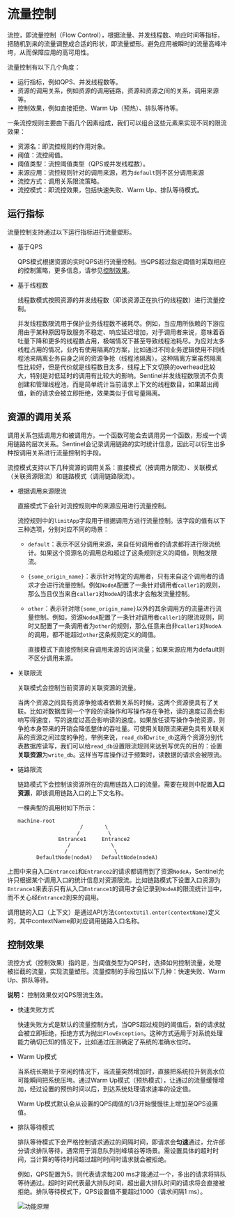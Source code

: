 # 流量控制

流控，即流量控制（Flow Control），根据流量、并发线程数、响应时间等指标，把随机到来的流量调整成合适的形状，即流量塑形。避免应用被瞬时的流量高峰冲垮，从而保障应用的高可用性。

流量控制有以下几个角度：

-   运行指标，例如QPS、并发线程数等。
-   资源的调用关系，例如资源的调用链路，资源和资源之间的关系，调用来源等。
-   控制效果，例如直接拒绝、Warm Up（预热）、排队等待等。

一条流控规则主要由下面几个因素组成，我们可以组合这些元素来实现不同的限流效果：

-   资源名：即流控规则的作用对象。
-   阈值：流控阈值。
-   阈值类型：流控阈值类型（QPS或并发线程数）。
-   来源应用：流控规则针对的调用来源，若为`default`则不区分调用来源
-   流控方式：调用关系限流策略。
-   流控模式：即流控效果，包括快速失败、Warm Up、排队等待模式。

## 运行指标

流量控制支持通过以下运行指标进行流量塑形。

-   基于QPS

    QPS模式根据资源的实时QPS进行流量控制。当QPS超过指定阈值时采取相应的控制策略，更多信息，请参见[控制效果](#section_drn_lqk_kgb)。

-   基于线程数

    线程数模式按照资源的并发线程数（即该资源正在执行的线程数）进行流量控制。

    并发线程数限流用于保护业务线程数不被耗尽。例如，当应用所依赖的下游应用由于某种原因导致服务不稳定、响应延迟增加，对于调用者来说，意味着吞吐量下降和更多的线程数占用，极端情况下甚至导致线程池耗尽。为应对太多线程占用的情况，业内有使用隔离的方案，比如通过不同业务逻辑使用不同线程池来隔离业务自身之间的资源争抢（线程池隔离）。这种隔离方案虽然隔离性比较好，但是代价就是线程数目太多，线程上下文切换的overhead比较大，特别是对低延时的调用有比较大的影响。Sentinel并发线程数限流不负责创建和管理线程池，而是简单统计当前请求上下文的线程数目，如果超出阈值，新的请求会被立即拒绝，效果类似于信号量隔离。


## 资源的调用关系

调用关系包括调用方和被调用方。一个函数可能会去调用另一个函数，形成一个调用链路的层次关系。Sentinel会记录调用链路的实时统计信息，因此可以衍生出多种按调用关系进行流量控制的手段。

流控模式支持以下几种资源的调用关系：直接模式（按调用方限流）、关联模式（关联资源限流）和链路模式（调用链路限流）。

-   根据调用来源限流

    直接模式下会针对流控规则中的来源应用进行流量控制。

    流控规则中的`limitApp`字段用于根据调用方进行流量控制。该字段的值有以下三种选项，分别对应不同的场景：

    -   `default`：表示不区分调用来源，来自任何调用者的请求都将进行限流统计。如果这个资源名的调用总和超过了这条规则定义的阈值，则触发限流。
    -   `{some_origin_name}`：表示针对特定的调用者，只有来自这个调用者的请求才会进行流量控制。例如`NodeA`配置了一条针对调用者`caller1`的规则，那么当且仅当来自`caller1`对`NodeA`的请求才会触发流量控制。
    -   `other`：表示针对除`{some_origin_name}`以外的其余调用方的流量进行流量控制。例如，资源`NodeA`配置了一条针对调用者`caller1`的限流规则，同时又配置了一条调用者为`other`的规则，那么任意来自非`caller1`对`NodeA`的调用，都不能超过`other`这条规则定义的阈值。

        直接模式下直接控制来自调用来源的访问流量；如果来源应用为default则不区分调用来源。

-   关联限流

    关联模式会控制当前资源的关联资源的流量。

    当两个资源之间具有资源争抢或者依赖关系的时候，这两个资源便具有了关联。比如对数据库同一个字段的读操作和写操作存在争抢，读的速度过高会影响写得速度，写的速度过高会影响读的速度。如果放任读写操作争抢资源，则争抢本身带来的开销会降低整体的吞吐量。可使用关联限流来避免具有关联关系的资源之间过度的争抢，举例来说，`read_db`和`write_db`这两个资源分别代表数据库读写，我们可以给`read_db`设置限流规则来达到写优先的目的：设置**关联资源**为`write_db`。这样当写库操作过于频繁时，读数据的请求会被限流。

-   链路限流

    链路模式下会控制该资源所在的调用链路入口的流量。需要在规则中配置**入口资源**，即该调用链路入口的上下文名称。

    一棵典型的调用树如下所示：

    ```
    machine-root
                        /       \
                       /         \
                 Entrance1     Entrance2
                    /             \
                   /               \
          DefaultNode(nodeA)   DefaultNode(nodeA)
    ```


上图中来自入口`Entrance1`和`Entrance2`的请求都调用到了资源`NodeA`，Sentinel允许只根据某个调用入口的统计信息对资源限流。比如链路模式下设置入口资源为`Entrance1`来表示只有从入口`Entrance1`的调用才会记录到`NodeA`的限流统计当中，而不关心经`Entrance2`到来的调用。

调用链的入口（上下文）是通过API方法`ContextUtil.enter(contextName)`定义的，其中contextName即对应调用链路入口名称。

## 控制效果

流控方式（控制效果）指的是，当阈值类型为QPS时，选择如何控制流量，处理被拦截的流量，实现流量塑形。流量控制的手段包括以下几种：快速失败、Warm Up、排队等待。

**说明：** 控制效果仅对QPS限流生效。

-   快速失败方式

    快速失败方式是默认的流量控制方式，当QPS超过规则的阈值后，新的请求就会被立即拒绝，拒绝方式为抛出`FlowException`。这种方式适用于对系统处理能力确切已知的情况下，比如通过压测确定了系统的准确水位时。

-   Warm Up模式

    当系统长期处于空闲的情况下，当流量突然增加时，直接把系统拉升到高水位可能瞬间把系统压垮。通过Warm Up模式（预热模式），让通过的流量缓慢增加，经过设置的预热时间以后，到达系统处理请求速率的设定值。

    Warm Up模式默认会从设置的QPS阈值的1/3开始慢慢往上增加至QPS设置值。

-   排队等待模式

    排队等待模式下会严格控制请求通过的间隔时间，即请求会**匀速**通过，允许部分请求排队等待，通常用于消息队列削峰填谷等场景。需设置具体的超时时间，当计算的等待时间超过超时时间时请求就会被拒绝。

    例如，QPS配置为5，则代表请求每200 ms才能通过一个，多出的请求将排队等待通过。超时时间代表最大排队时间，超出最大排队时间的请求将会直接被拒绝。排队等待模式下，QPS设置值不要超过1000（请求间隔1 ms）。

    ![功能原理](https://static-aliyun-doc.oss-accelerate.aliyuncs.com/assets/img/zh-CN/6771734951/p130839.png)


